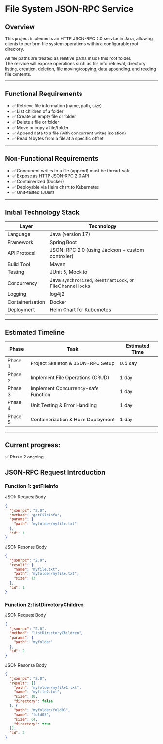# File System JSON-RPC Service

## Overview

This project implements an HTTP JSON-RPC 2.0 service in Java, allowing clients to perform file system operations within a configurable root directory.

All file paths are treated as relative paths inside this root folder.  
The service will expose operations such as file info retrieval, directory listing, creation, deletion, file moving/copying, data appending, and reading file contents.

---

## Functional Requirements

- ✅ Retrieve file information (name, path, size)
- ✅ List children of a folder
- ✅ Create an empty file or folder
- ✅ Delete a file or folder
- ✅ Move or copy a file/folder
- ✅ Append data to a file (with concurrent writes isolation)
- ✅ Read N bytes from a file at a specific offset

---

## Non-Functional Requirements

- ✅ Concurrent writes to a file (append) must be thread-safe
- ✅ Expose as HTTP JSON-RPC 2.0 API
- ✅ Containerized (Docker)
- ✅ Deployable via Helm chart to Kubernetes
- ✅ Unit-tested (JUnit)

---

## Initial Technology Stack

| Layer | Technology                                                 |
|---|------------------------------------------------------------|
| Language | Java (version 17)                                          |
| Framework | Spring Boot                                                |
| API Protocol | JSON-RPC 2.0 (using Jackson + custom controller)           |
| Build Tool | Maven                                                      |
| Testing | JUnit 5, Mockito                                           |
| Concurrency | Java `synchronized`, `ReentrantLock`, or FileChannel locks |
| Logging | log4j2                                                     |
| Containerization | Docker                                                     |
| Deployment | Helm Chart for Kubernetes                                  |

---

## Estimated Timeline

| Phase | Task                                | Estimated Time |
|---|-------------------------------------|---|
| Phase 1 | Project Skeleton & JSON-RPC Setup   | 0.5 day |
| Phase 2 | Implement File Operations (CRUD)    | 1 day |
| Phase 3 | Implement Concurrency-safe Function | 1 day |
| Phase 4 | Unit Testing & Error Handling       | 1 day |
| Phase 5 | Containerization & Helm Deployment  | 1 day |

---
## Current progress:
✅ Phase 2 ongoing

## JSON-RPC Request Introduction


### Function 1: getFileInfo

JSON Request Body

```json
{
  "jsonrpc": "2.0",
  "method": "getFileInfo",
  "params": {
    "path": "myfolder/myfile.txt"
  },
  "id": 1
}
```

JSON Resonse Body

```json
{
  "jsonrpc": "2.0",
  "result": {
    "name": "myfile.txt",
    "path": "myfolder/myfile.txt",
    "size": 13
  },
  "id": 1
}
```

### Function 2: listDirectoryChildren

JSON Request Body

```json
{
  "jsonrpc": "2.0",
  "method": "listDirectoryChildren",
  "params": {
    "path": "myfolder"
  },
  "id": 2
}
```

JSON Resonse Body

```json
{
  "jsonrpc": "2.0",
  "result": [{
    "path": "myfolder/myfile2.txt",
    "name": "myfile2.txt",
    "size": 10,
    "directory": false
  }, {
    "path": "myfolder/fold03",
    "name": "fold03",
    "size": 64,
    "directory": true
  }],
  "id": 2
}
```

